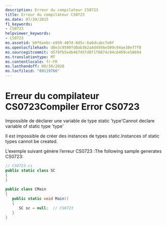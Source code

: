 ```yaml
---
description: Erreur du compilateur CS0723
title: Erreur du compilateur CS0723
ms.date: 07/20/2015
f1_keywords:
- CS0723
helpviewer_keywords:
- CS0723
ms.assetid: b9f6aebc-e959-407d-8d5c-6a6dcabcfe0f
ms.openlocfilehash: d8e3c9590fd0ab362a4d4956e509c94ae38ef7f8
ms.sourcegitcommit: d579fb5e4b46745fd0f1f8874c94c6469ce58604
ms.translationtype: MT
ms.contentlocale: fr-FR
ms.lasthandoff: 08/30/2020
ms.locfileid: "89119766"
---
```

# <a name="compiler-error-cs0723"></a><span data-ttu-id="ee2e7-103">Erreur du compilateur CS0723</span><span class="sxs-lookup"><span data-stu-id="ee2e7-103">Compiler Error CS0723</span></span>
<span data-ttu-id="ee2e7-104">Impossible de déclarer une variable de type static 'type'</span><span class="sxs-lookup"><span data-stu-id="ee2e7-104">Cannot declare variable of static type 'type'</span></span>  
  
 <span data-ttu-id="ee2e7-105">Il est impossible de créer des instances de types static.</span><span class="sxs-lookup"><span data-stu-id="ee2e7-105">Instances of static types cannot be created.</span></span>  
  
 <span data-ttu-id="ee2e7-106">L’exemple suivant génère l’erreur CS0723 :</span><span class="sxs-lookup"><span data-stu-id="ee2e7-106">The following sample generates CS0723:</span></span>  
  
```csharp  
// CS0723.cs  
public static class SC  
{  
}  
  
public class CMain  
{  
   public static void Main()  
   {  
      SC sc = null;  // CS0723  
   }  
}  
```
